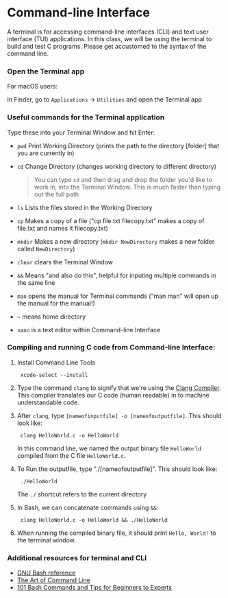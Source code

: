 # Command-line Interface

A terminal is for accessing command-line interfaces (CLI) and text user interface (TUI) applications. In this class, we will be using the terminal to build and test C programs. Please get accustomed to the syntax of the command line.

### Open the Terminal app
For macOS users:

In Finder, go to `Applications` -> `Utilities` and open the Terminal app

### Useful commands for the Terminal application

Type these into your Terminal Window and hit Enter:

- `pwd` Print Working Directory (prints the path to the directory [folder] that you are currently in)

- `cd` Change Directory (changes working directory to different directory) 
	
	>You can type `cd` and then drag and drop the folder you'd like to work in, into the Terminal Window. This is much faster than typing out the full path

- `ls` Lists the files stored in the Working Directory

- `cp` Makes a copy of a file ("cp file.txt filecopy.txt" makes a copy of file.txt and names it filecopy.txt)

- `mkdir` Makes a new directory (`mkdir NewDirectory` makes a new folder called `NewDirectory`)

- `clear` clears the Terminal Window

- `&&` Means "and also do this", helpful for inputing multiple commands in the same line

- `man` opens the manual for Terminal commands ("man man" will open up the manual for the manual!)

- `~` means home directory

- `nano` is a text editor within Command-line Interface

### Compiling and running C code from Command-line Interface:

1. Install Command Line Tools
	
		xcode-select --install

2. Type the command `clang` to signify that we're using the [Clang Compiler](https://clang.llvm.org/). This compiler translates our C code (human readable) in to machine understandable code.

3. After `clang`, type `[nameofinputfile] -o [nameofoutputfile]`. This should look like:
	
		clang HelloWorld.c -o HelloWorld 
		
	In this command line, we named the output binary file `HelloWorld` compiled from the C file `HelloWorld.c`.

4. To Run the outputfile, type "./[nameofoutputfile]". This should look like:
 
 		./HelloWorld
	
	The `./` shortcut refers to the current directory
	
5. In Bash, we can concatenate commands using `&&`:

		clang HelloWorld.c -o HelloWorld && ./HelloWorld

7. When running the compiled binary file, it should print `Hello, World!` to the terminal window.

### Additional resources for terminal and CLI
- [GNU Bash reference](http://www.gnu.org/software/bash/manual/bashref.html)
- [The Art of Command Line](https://github.com/jlevy/the-art-of-command-line)
- [101 Bash Commands and Tips for Beginners to Experts](https://dev.to/awwsmm/101-bash-commands-and-tips-for-beginners-to-experts-30je)